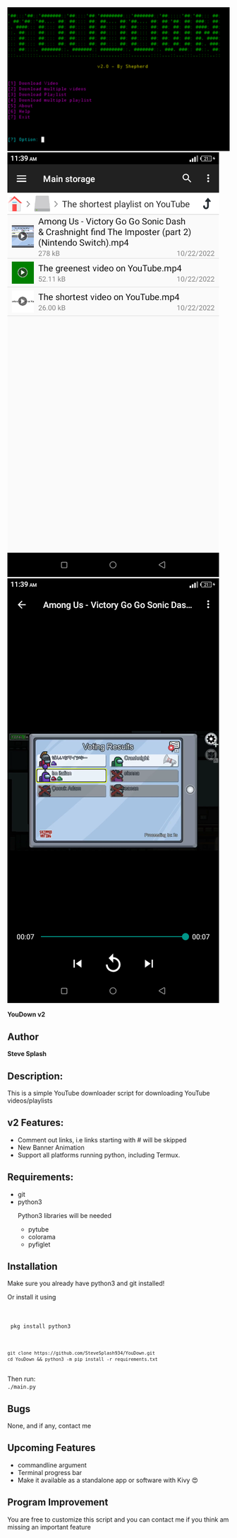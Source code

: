 
<img src="https://github.com/SteveSplash934/YouDown/blob/4737e0f7e611ab1e17f7259f3d126a22dcabf228/img/main.jpg" alt="YouDown " />
<img src="https://github.com/SteveSplash934/YouDown/blob/4737e0f7e611ab1e17f7259f3d126a22dcabf228/img/1.png" alt="YouDown Screenshot 1" />
<img src="https://github.com/SteveSplash934/YouDown/blob/4737e0f7e611ab1e17f7259f3d126a22dcabf228/img/2.png" alt="YouDown Screenshot 2" />

<strong>YouDown v2</strong>
<h2>Author</h2>
<b>Steve Splash</b>

<h2>Description: </h2>
<p>This is a simple YouTube downloader script for downloading YouTube videos/playlists</p>

<h2>v2 Features: </h2>
<ul>
<li>Comment out links, i.e links starting with # will be skipped</li>
<li>New Banner Animation</li>
<li>Support all platforms running python, including Termux.</li>
</ul>

<h2>Requirements:</h2>
<ul>
  <li>git</li>
  <li>python3</li>
<p>Python3 libraries will be needed</p>
  <ul>
    <li>pytube</li>
    <li>colorama</li>
    <li>pyfiglet</li>
  </ul>
</ul>

<h2>Installation</h2>
<p>Make sure you already have python3 and git installed!</p>
<p> Or install it using </p>
<br/>
<code>
 pkg install python3
</code>
<code>

    git clone https://github.com/SteveSplash934/YouDown.git 
    cd YouDown && python3 -m pip install -r requirements.txt
</code>
Then run:<br/>
<code>./main.py</code>

<h2>Bugs</h2>
<p>None, and if any, contact me</p>

<h2>Upcoming Features</h2>
<ul>
  <li>commandline argument</li>
<li>Terminal progress bar</li>
  <li>Make it available as a standalone app or software with Kivy 😍</li>
</ul>

<h2>Program Improvement</h2>
<p>You are free to customize this script and you can contact me if you think am missing an important feature</p>
